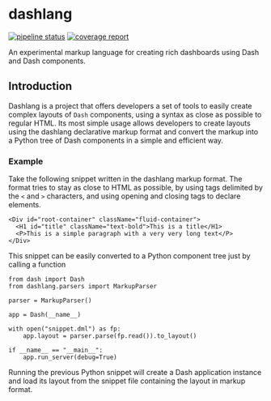 # dashlang

 [![pipeline status](https://gitlab.com/runemaster/dashlang/badges/main/pipeline.svg)](https://gitlab.com/runemaster/dashlang/-/commits/main) 
[![coverage report](https://gitlab.com/runemaster/dashlang/badges/main/coverage.svg)](https://gitlab.com/runemaster/dashlang/-/commits/main) 

An experimental markup language for creating rich dashboards using Dash and Dash components.

## Introduction

Dashlang is a project that offers developers a set of tools to easily create complex layouts
of `Dash` components, using a syntax as close as possible to regular HTML. Its most simple usage
allows developers to create layouts using the dashlang declarative markup format and convert
the markup into a Python tree of Dash components in a simple and efficient way.

### Example

Take the following snippet written in the dashlang markup format. The format tries to stay as
close to HTML as possible, by using tags delimited by the `<` and `>` characters, and using opening
and closing tags to declare elements.

```
<Div id="root-container" className="fluid-container">
  <H1 id="title" className="text-bold">This is a title</H1>
  <P>This is a simple paragraph with a very very long text</P>
</Div>
```

This snippet can be easily converted to a Python component tree just by calling a function

```
from dash import Dash
from dashlang.parsers import MarkupParser

parser = MarkupParser()

app = Dash(__name__)

with open("snippet.dml") as fp:
    app.layout = parser.parse(fp.read()).to_layout()

if __name__ == "__main__":
    app.run_server(debug=True)
```

Running the previous Python snippet will create a Dash application instance and load its layout from
the snippet file containing the layout in markup format.
